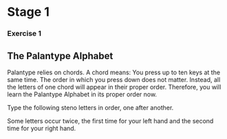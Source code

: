 # Stage 1

### Exercise 1

## The Palantype Alphabet

Palantype relies on chords. A chord means: You press up to ten keys at the same time.
The order in which you press down does not matter.
Instead, all the letters of one chord will appear in their proper order.
Therefore, you will learn the Palantype Alphabet in its proper order now.

Type the following steno letters in order, one after another.

Some letters occur twice, the first time for your left hand and the second time for your right hand.

<!--separator-->
